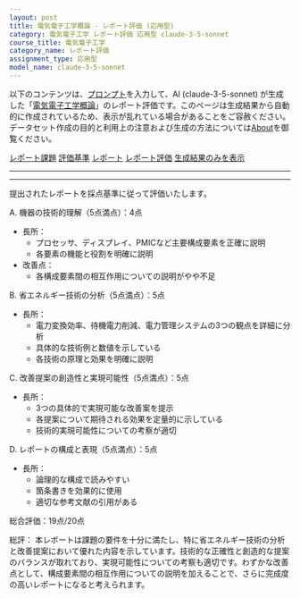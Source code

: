 ```yaml
---
layout: post
title: 電気電子工学概論 - レポート評価 (応用型)
category: 電気電子工学 レポート評価 応用型 claude-3-5-sonnet
course_title: 電気電子工学
category_name: レポート評価
assignment_type: 応用型
model_name: claude-3-5-sonnet
---
```


以下のコンテンツは、[プロンプト](http://127.0.0.1:8000/generated/電気電子工学/claude-3-5-sonnet/prompt_レポート評価-応用型.md)を入力して、AI (claude-3-5-sonnet) が生成した「[電気電子工学概論](/contents/電気電子工学/)」のレポート評価です。このページは生成結果から自動的に作成されているため、表示が乱れている場合があることをご容赦ください。
データセット作成の目的と利用上の注意および生成の方法については[About](/About)を御覧ください。

[レポート課題](../レポート課題-応用型)
[評価基準](../評価基準-応用型)
[レポート](../レポート-応用型)
[レポート評価](../レポート評価-応用型)
[生成結果のみを表示](http://127.0.0.1:8000/generated/電気電子工学/claude-3-5-sonnet/レポート評価-応用型.md)
  

***
***
  
提出されたレポートを採点基準に従って評価いたします。

A. 機器の技術的理解（5点満点）：4点
- 長所：
  * プロセッサ、ディスプレイ、PMICなど主要構成要素を正確に説明
  * 各要素の機能と役割を明確に説明
- 改善点：
  * 各構成要素間の相互作用についての説明がやや不足

B. 省エネルギー技術の分析（5点満点）：5点
- 長所：
  * 電力変換効率、待機電力削減、電力管理システムの3つの観点を詳細に分析
  * 具体的な技術例と数値を示している
  * 各技術の原理と効果を明確に説明

C. 改善提案の創造性と実現可能性（5点満点）：5点
- 長所：
  * 3つの具体的で実現可能な改善案を提示
  * 各提案について期待される効果を定量的に示している
  * 技術的実現可能性についての考察が適切

D. レポートの構成と表現（5点満点）：5点
- 長所：
  * 論理的な構成で読みやすい
  * 箇条書きを効果的に使用
  * 適切な参考文献の引用がある

総合評価：19点/20点

総評：
本レポートは課題の要件を十分に満たし、特に省エネルギー技術の分析と改善提案において優れた内容を示しています。技術的な正確性と創造的な提案のバランスが取れており、実現可能性についての考察も適切です。わずかな改善点として、構成要素間の相互作用についての説明を加えることで、さらに完成度の高いレポートになると考えられます。
